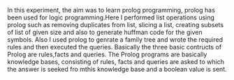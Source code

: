 In this experiment, the aim was to learn prolog programming, prolog has been used for logic 
programming.Here I performed list operations using prolog such as removing duplicates from 
list, slicing a list, creating subsets of list of given size and also to generate huffman code for 
the given symbols. Also I used prolog to genrate a family tree and wrote the required rules 
and then executed the queries. Basically the three basic contructs of Prolog are rules,facts and 
queries. The Prolog programs are basically knowledge bases, consisting of rules, facts and 
queries are asked to which the answer is seeked fro mthis knowledge base and a boolean 
value is sent.
